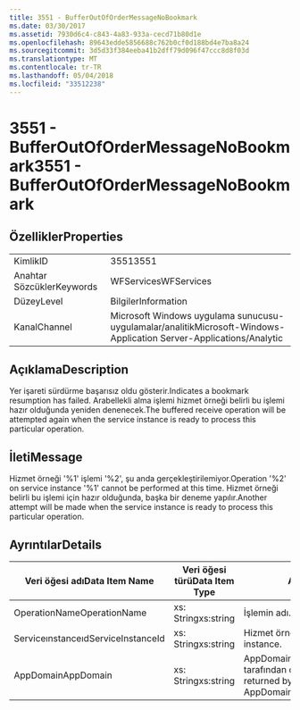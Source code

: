 ```yaml
---
title: 3551 - BufferOutOfOrderMessageNoBookmark
ms.date: 03/30/2017
ms.assetid: 7930d6c4-c843-4a83-933a-cecd71b80d1e
ms.openlocfilehash: 89643edde5856688c762b0cf0d188bd4e7ba8a24
ms.sourcegitcommit: 3d5d33f384eeba41b2dff79d096f47ccc8d8f03d
ms.translationtype: MT
ms.contentlocale: tr-TR
ms.lasthandoff: 05/04/2018
ms.locfileid: "33512238"
---
```

# <a name="3551---bufferoutofordermessagenobookmark"></a><span data-ttu-id="ef878-102">3551 - BufferOutOfOrderMessageNoBookmark</span><span class="sxs-lookup"><span data-stu-id="ef878-102">3551 - BufferOutOfOrderMessageNoBookmark</span></span>
## <a name="properties"></a><span data-ttu-id="ef878-103">Özellikler</span><span class="sxs-lookup"><span data-stu-id="ef878-103">Properties</span></span>  
  
|||  
|-|-|  
|<span data-ttu-id="ef878-104">Kimlik</span><span class="sxs-lookup"><span data-stu-id="ef878-104">ID</span></span>|<span data-ttu-id="ef878-105">3551</span><span class="sxs-lookup"><span data-stu-id="ef878-105">3551</span></span>|  
|<span data-ttu-id="ef878-106">Anahtar Sözcükler</span><span class="sxs-lookup"><span data-stu-id="ef878-106">Keywords</span></span>|<span data-ttu-id="ef878-107">WFServices</span><span class="sxs-lookup"><span data-stu-id="ef878-107">WFServices</span></span>|  
|<span data-ttu-id="ef878-108">Düzey</span><span class="sxs-lookup"><span data-stu-id="ef878-108">Level</span></span>|<span data-ttu-id="ef878-109">Bilgiler</span><span class="sxs-lookup"><span data-stu-id="ef878-109">Information</span></span>|  
|<span data-ttu-id="ef878-110">Kanal</span><span class="sxs-lookup"><span data-stu-id="ef878-110">Channel</span></span>|<span data-ttu-id="ef878-111">Microsoft Windows uygulama sunucusu-uygulamalar/analitik</span><span class="sxs-lookup"><span data-stu-id="ef878-111">Microsoft-Windows-Application Server-Applications/Analytic</span></span>|  
  
## <a name="description"></a><span data-ttu-id="ef878-112">Açıklama</span><span class="sxs-lookup"><span data-stu-id="ef878-112">Description</span></span>  
 <span data-ttu-id="ef878-113">Yer işareti sürdürme başarısız oldu gösterir.</span><span class="sxs-lookup"><span data-stu-id="ef878-113">Indicates a bookmark resumption has failed.</span></span> <span data-ttu-id="ef878-114">Arabellekli alma işlemi hizmet örneği belirli bu işlemi hazır olduğunda yeniden denenecek.</span><span class="sxs-lookup"><span data-stu-id="ef878-114">The buffered receive operation will be attempted again when the service instance is ready to process this particular operation.</span></span>  
  
## <a name="message"></a><span data-ttu-id="ef878-115">İleti</span><span class="sxs-lookup"><span data-stu-id="ef878-115">Message</span></span>  
 <span data-ttu-id="ef878-116">Hizmet örneği '%1' işlemi '%2', şu anda gerçekleştirilemiyor.</span><span class="sxs-lookup"><span data-stu-id="ef878-116">Operation '%2' on service instance '%1' cannot be performed at this time.</span></span> <span data-ttu-id="ef878-117">Hizmet örneği belirli bu işlemi için hazır olduğunda, başka bir deneme yapılır.</span><span class="sxs-lookup"><span data-stu-id="ef878-117">Another attempt will be made when the service instance is ready to process this particular operation.</span></span>  
  
## <a name="details"></a><span data-ttu-id="ef878-118">Ayrıntılar</span><span class="sxs-lookup"><span data-stu-id="ef878-118">Details</span></span>  
  
|<span data-ttu-id="ef878-119">Veri öğesi adı</span><span class="sxs-lookup"><span data-stu-id="ef878-119">Data Item Name</span></span>|<span data-ttu-id="ef878-120">Veri öğesi türü</span><span class="sxs-lookup"><span data-stu-id="ef878-120">Data Item Type</span></span>|<span data-ttu-id="ef878-121">Açıklama</span><span class="sxs-lookup"><span data-stu-id="ef878-121">Description</span></span>|  
|--------------------|--------------------|-----------------|  
|<span data-ttu-id="ef878-122">OperationName</span><span class="sxs-lookup"><span data-stu-id="ef878-122">OperationName</span></span>|<span data-ttu-id="ef878-123">xs: String</span><span class="sxs-lookup"><span data-stu-id="ef878-123">xs:string</span></span>|<span data-ttu-id="ef878-124">İşlemin adı.</span><span class="sxs-lookup"><span data-stu-id="ef878-124">The name of the operation.</span></span>|  
|<span data-ttu-id="ef878-125">Serviceınstanceıd</span><span class="sxs-lookup"><span data-stu-id="ef878-125">ServiceInstanceId</span></span>|<span data-ttu-id="ef878-126">xs: String</span><span class="sxs-lookup"><span data-stu-id="ef878-126">xs:string</span></span>|<span data-ttu-id="ef878-127">Hizmet örneği kimliği.</span><span class="sxs-lookup"><span data-stu-id="ef878-127">The id of the service instance.</span></span>|  
|<span data-ttu-id="ef878-128">AppDomain</span><span class="sxs-lookup"><span data-stu-id="ef878-128">AppDomain</span></span>|<span data-ttu-id="ef878-129">xs: String</span><span class="sxs-lookup"><span data-stu-id="ef878-129">xs:string</span></span>|<span data-ttu-id="ef878-130">AppDomain.CurrentDomain.FriendlyName tarafından döndürülen dize.</span><span class="sxs-lookup"><span data-stu-id="ef878-130">The string returned by AppDomain.CurrentDomain.FriendlyName.</span></span>|
